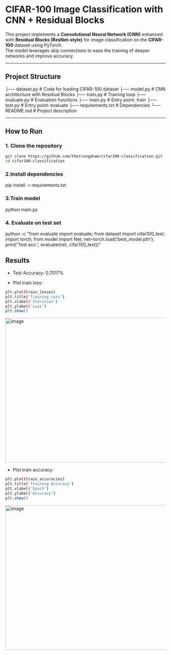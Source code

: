 # CIFAR-100 Image Classification with CNN + Residual Blocks

This project implements a **Convolutional Neural Network (CNN)** enhanced with **Residual Blocks (ResNet-style)** for image classification on the **CIFAR-100** dataset using PyTorch.  
The model leverages skip connections to ease the training of deeper networks and improve accuracy.

---

## Project Structure

├── dataset.py # Code for loading CIFAR-100 dataset
├── model.py # CNN architecture with Residual Blocks
├── train.py # Training loop
├── evaluate.py # Evaluation functions
├── main.py # Entry point: train 
├── test.py # Entry point: evaluate
├── requirements.txt # Dependencies
└── README.md # Project description

---

## How to Run

### 1. Clone the repository
```bash
git clone https://github.com/thetrungpham/cifar100-classification.git
cd cifar100-classification
```
### 2.Install dependencies
pip install -r requirements.txt

### 3.Train model
python main.py


### 4. Evaluate on test set
python -c "from evaluate import evaluate; from dataset import cifar100_test; import torch; from model import Net; net=torch.load('best_model.pth'); print('Test acc:', evaluate(net, cifar100_test))"

## Results
- Test Accuracy: 0.7017%

- Plot train loss:
```bash
plt.plot(train_losses)
plt.title('Training Loss')
plt.xlabel('Iteration')
plt.ylabel('Loss')
plt.show()
```
<img width="567" height="455" alt="image" src="https://github.com/user-attachments/assets/3469ec69-4129-4b85-9215-730c7852f19d" />

- Plot train accuracy:
```bash
plt.plot(train_accuracies)
plt.title('Training Accuracy')
plt.xlabel('Epoch')
plt.ylabel('Accuracy')
plt.show()
```
<img width="562" height="455" alt="image" src="https://github.com/user-attachments/assets/9f0bb4b6-7ca3-476b-b199-cf1a2d592209" />

   

